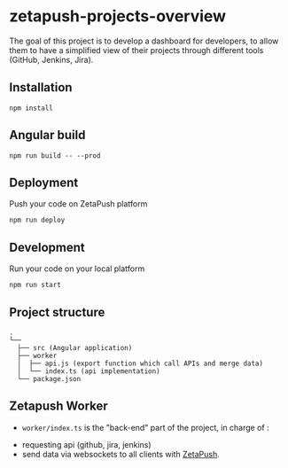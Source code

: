 # zetapush-projects-overview

The goal of this project is to develop a dashboard for developers, to allow them to have a simplified view of their projects through different tools (GitHub, Jenkins, Jira).

## Installation

```console
npm install
```

## Angular build

```console
npm run build -- --prod
```

## Deployment

Push your code on ZetaPush platform

```console
npm run deploy
```

## Development

Run your code on your local platform

```console
npm run start
```

## Project structure

```console
.
└──
  ├── src (Angular application)
  ├── worker
  │  ├── api.js (export function which call APIs and merge data)
  │  └── index.ts (api implementation)
  └── package.json
```

## Zetapush Worker

* `worker/index.ts` is the "back-end" part of the project, in charge of :
- requesting api (github, jira, jenkins)
- send data via websockets to all clients with [ZetaPush](https://github.com/zetapush/zetapush).